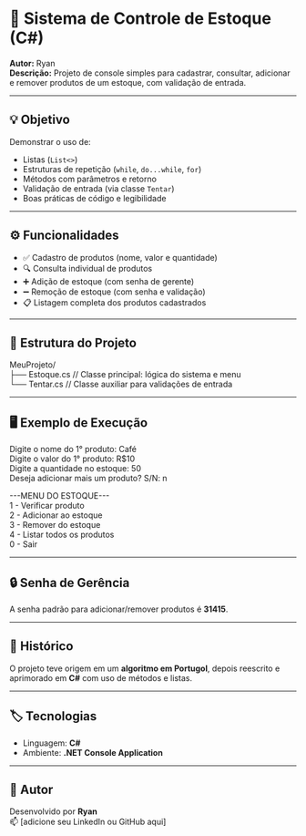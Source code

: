 # 🧮 Sistema de Controle de Estoque (C#)

**Autor:** Ryan  
**Descrição:** Projeto de console simples para cadastrar, consultar, adicionar e remover produtos de um estoque, com validação de entrada.

---

## 💡 Objetivo
Demonstrar o uso de:
- Listas (`List<>`)
- Estruturas de repetição (`while`, `do...while`, `for`)
- Métodos com parâmetros e retorno
- Validação de entrada (via classe `Tentar`)
- Boas práticas de código e legibilidade

---

## ⚙️ Funcionalidades
- ✅ Cadastro de produtos (nome, valor e quantidade)
- 🔍 Consulta individual de produtos
- ➕ Adição de estoque (com senha de gerente)
- ➖ Remoção de estoque (com senha e validação)
- 📋 Listagem completa dos produtos cadastrados

---

## 🧠 Estrutura do Projeto
MeuProjeto/  
├── Estoque.cs // Classe principal: lógica do sistema e menu  
└── Tentar.cs // Classe auxiliar para validações de entrada  

---

## 🖥️ Exemplo de Execução  
Digite o nome do 1° produto: Café  
Digite o valor do 1° produto: R$10  
Digite a quantidade no estoque: 50  
Deseja adicionar mais um produto? S/N: n  

---MENU DO ESTOQUE---  
1 - Verificar produto  
2 - Adicionar ao estoque  
3 - Remover do estoque  
4 - Listar todos os produtos  
0 - Sair  

---

## 🔒 Senha de Gerência
A senha padrão para adicionar/remover produtos é **31415**.

---

## 🧩 Histórico
O projeto teve origem em um **algoritmo em Portugol**, depois reescrito e aprimorado em **C#** com uso de métodos e listas.

---

## 🏷️ Tecnologias
- Linguagem: **C#**
- Ambiente: **.NET Console Application**

---

## 📎 Autor
Desenvolvido por **Ryan**  
📫 [adicione seu LinkedIn ou GitHub aqui]
